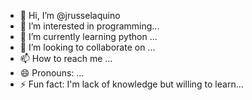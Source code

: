 - 👋 Hi, I’m @jrusselaquino
- 👀 I’m interested in programming...
- 🌱 I’m currently learning python ...
- 💞️ I’m looking to collaborate on ...
- 📫 How to reach me  ...
- 😄 Pronouns: ...
- ⚡ Fun fact: I'm lack of knowledge but willing to learn...

<!---
jrusselaquino/jrusselaquino is a ✨ special ✨ repository because its `README.md` (this file) appears on your GitHub profile.
You can click the Preview link to take a look at your changes.
--->

